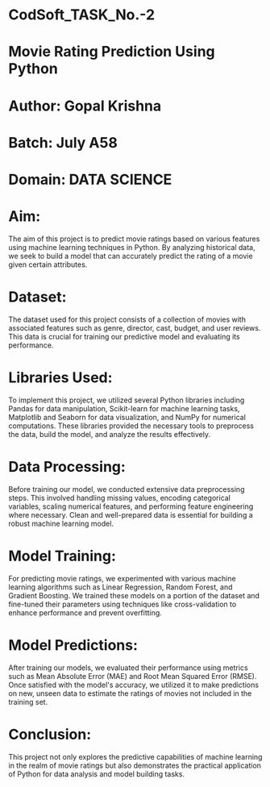 # CodSoft_TASK_No.-2
# Movie Rating Prediction Using Python 
# Author: Gopal Krishna 
# Batch: July A58
# Domain: DATA SCIENCE 

# Aim:
The aim of this project is to predict movie ratings based on various features using machine learning techniques in Python. By analyzing historical data, we seek to build a model that can accurately predict the rating of a movie given certain attributes.

# Dataset:
The dataset used for this project consists of a collection of movies with associated features such as genre, director, cast, budget, and user reviews. This data is crucial for training our predictive model and evaluating its performance.

# Libraries Used:
To implement this project, we utilized several Python libraries including Pandas for data manipulation, Scikit-learn for machine learning tasks, Matplotlib and Seaborn for data visualization, and NumPy for numerical computations. These libraries provided the necessary tools to preprocess the data, build the model, and analyze the results effectively.

# Data Processing:
Before training our model, we conducted extensive data preprocessing steps. This involved handling missing values, encoding categorical variables, scaling numerical features, and performing feature engineering where necessary. Clean and well-prepared data is essential for building a robust machine learning model.

# Model Training:
For predicting movie ratings, we experimented with various machine learning algorithms such as Linear Regression, Random Forest, and Gradient Boosting. We trained these models on a portion of the dataset and fine-tuned their parameters using techniques like cross-validation to enhance performance and prevent overfitting.

# Model Predictions:
After training our models, we evaluated their performance using metrics such as Mean Absolute Error (MAE) and Root Mean Squared Error (RMSE). Once satisfied with the model's accuracy, we utilized it to make predictions on new, unseen data to estimate the ratings of movies not included in the training set.
# Conclusion:
This project not only explores the predictive capabilities of machine learning in the realm of movie ratings but also demonstrates the practical application of Python for data analysis and model building tasks.
